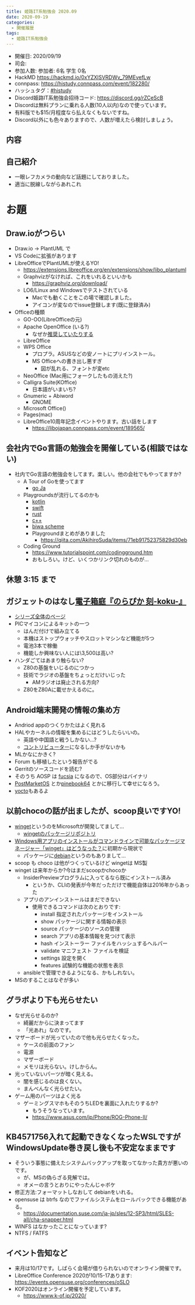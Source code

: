 ```yaml
---
title: 姫路IT系勉強会 2020.09
date: 2020-09-19
categories:
  - 開催履歴
tags:
  - 姫路IT系勉強会
---
```


* 開催日: 2020/09/19
* 司会:
* 参加人数: 参加者: 6名 学生 0名
* HackMD https://hackmd.io/0xYZXlSVRDWv_79MEvefLw
* connpass: https://histudy.connpass.com/event/182280/
* ハッシュタグ：[#histudy](https://twitter.com/search?q=%23histudy&src=typd)
* Discord姫路IT系勉強会招待コード: https://discord.gg/rZCeScB
* Discordは無料プランに乗れる人数(10人以内)なので使っています。
* 有料版でも$15/月程度なら払えなくもないですね。
* Discord以外にも色々ありますので、人数が増えたら検討しましょう。

## 内容

## 自己紹介

- 一眼レフカメラの動向など話題にしておりました。
- 適当に脱線しながらあれこれ

# お題

## Draw.ioがつらい
- Draw.io -> PlantUML で
- VS Codeに拡張があります
- LibreOfficeでPlantUMLが使えるYO!
    - https://extensions.libreoffice.org/en/extensions/show/libo_plantuml
    - Graphvizがなければ、これをいれるといいかも
        - https://graphviz.org/download/
    - LO6/Linux and Windowsでテストされている
        - Macでも動くことをこの場で確認しました。
        - アイコンが変なのでissue登録します(既に登録済み) 
- Officeの種類
    - GO-OO(LibreOfficeの元)
    - Apache OpenOffice (いる?)
        - なぜか[推奨していたりする](https://forest.watch.impress.co.jp/library/software/openoffice/)
    - LibreOffice
    - WPS Office
        - プロプラ。ASUSなどの安ノートにプリインストール。
        - MS Officeへの書き出し悪すぎ
            - 図が乱れる、フォントが変etc
    - NeoOffice (Mac用にフォークしたもの消えた?)
    - Calligra Suite(KOffice) 
        - 日本語がいまいち?
    - Gnumeric + Abiword
        - GNOME
    - Microsoft Office()
    - Pages(mac)
    - LibreOffice10周年記念イベントやります。古い話をします
        - https://libojapan.connpass.com/event/189565/

## 会社内でGo言語の勉強会を開催している(相談ではない)

- 社内でGo言語の勉強会をしてます。楽しい。他の会社でもやってますか?
    - A Tour of Goを使ってます
        - [go Ja](https://go-tour-jp.appspot.com/list)
    - Playgroundsが流行してるのかも
        - [kotlin](https://play.kotlinlang.org)
        - [swift](https://www.apple.com/swift/playgrounds/)
        - [rust](https://play.rust-lang.org/)
        - [c++](https://code.sololearn.com/c39N9RN6b4Md/#cpp)
        - [biwa scheme](https://repl.it/languages/scheme)
        - Playgroundまとめがありました
            - https://qiita.com/AkihiroSuda/items/71eb91752375829d30eb
    - Coding Ground
        - https://www.tutorialspoint.com/codingground.htm
        - おもしろい。けど、いくつかリンク切れのものが…

## 休憩 3:15 まで

## ガジェットのはなし[電子箱庭『のらぴか 刻-koku-』](http://noratelier.cart.fc2.com/ca9/29/p-r9-s/)
- [シリーズ全体のページ](http://noratelier.cart.fc2.com/?ca=9)
- PICマイコンによるキットの一つ
    - はんだ付けで組み立てる
    - 本機はストップウォッチやスロットマシンなど機能が5つ
    - 電池3本で稼働
    - 機能しか興味ない人には\3,500は高い?
- ハンダごてはあまり触らない?
    - Z80の基盤をいじるのにつかっ
    - 技術でラジオの基盤をちょっとだけいじった
        - AMラジオは廃止される方向?
    - Z80をZ80Aに載せかえるのに。


## Android端末開発の情報の集め方

- Andriod appのつくりかたはよく見れる
- HALやカーネルの情報を集めるにはどうしたらいいの。
    - 英語や中国語と戦うしかない...?
    - [コントリビューター](https://source.android.com/setup/community)になるしか手がないかも
- MLかなにかきく?
- Forum も移植したという報告がでる
- Gerritのソースコードを読む?
- そのうち AOSP は [fucsia](https://fuchsia.dev/) になるので、OS部分はバイナリ
- [PostMarketOS](https://postmarketos.org/) とか[pinebook64](https://www.pine64.org/pinebook/) とかに移行して幸せになろう。
- [yocto](https://www.yoctoproject.org/)もあるよ

## 以前chocoの話が出ましたが、scoop良いですYO!

- [winget](https://github.com/microsoft/winget-cli)というのをMicrosoftが開発してまして…
    - [wingetのパッケージリポジトリ](https://github.com/microsoft/winget-pkgs)
- [Windows用アプリのインストールがコマンドラインで可能なパッケージマネージャー「winget」はどうなった？](https://ascii.jp/elem/000/004/025/4025912/)に初期から現状で
    - パッケージに[debian](https://github.com/microsoft/winget-pkgs/tree/master/manifests/Debian/Debian)というのもありまして…
- scoop も choco は他がつくっているけど wingetは MS製
- winget は来年からか?今はまだscoopかchocoか
    - InsiderPreviewプログラムに入ってるなら既にインストール済み
        - というか、CLIの発表が今年だっただけで機能自体は2016年からあった
    - アプリのアンインストールはまだできない
        - 使用できるコマンドは次のとおりです:
            - install   指定されたパッケージをインストール
            - show      パッケージに関する情報の表示
            - source    パッケージのソースの管理
            - search    アプリの基本情報を見つけて表示
            - hash      インストーラー ファイルをハッシュするヘルパー
            - validate  マニフェスト ファイルを検証
            - settings  設定を開く
            - features  試験的な機能の状態を表示
    - ansibleで管理できるようになる、かもしれない。
- MSのすることはなぞが多い
 
## グラボより下も光らせたい

- なぜ光らせるのか?
    - 綺麗だからに決まってます
    - 「光あれ」なのです。
- マザーボードが光っていたので他も光らせたくなった。
    - ケースの前面のファン
    - 電源
    - マザーボード
    - メモリは光らない。けしからん。
- 光っていないパーツが暗く見える。
    - 闇を感じるのは良くない。
    - まんべんなく光らせたい。
- ゲーム用のパーツはよく光る
    - ゲーミングスマホもそのうちLEDを裏面に入れたりするか?
        - もうそうなっています。
        - https://www.asus.com/jp/Phone/ROG-Phone-II/

## KB4571756入れて起動できなくなったWSLですがWindowsUpdate巻き戻し後も不安定なままです

- そういう事態に備えたシステムバックアップを取ってなかった貴方が悪いのです。
    - が、MSの偽らざる見解では。
    - オメーの言うとおりにやったんじゃボケ
- 修正方法:フォーマットしなおして debianをいれる。
- opensuse は btrfs なのでファイルシステムをロールバックできる機能がある。
    - https://documentation.suse.com/ja-jp/sles/12-SP3/html/SLES-all/cha-snapper.html
- WINFS はなかったことになっています?
- NTFS / FATFS

## イベント告知など

- 来月は10/17です。しばらく会場が借りられないのでオンライン開催です。
- LibreOffice Conference 2020が10/15-17あります: https://events.opensuse.org/conferences/oSLO
- KOF2020はオンライン開催を予定しています。
    - https://www.k-of.jp/2020/
